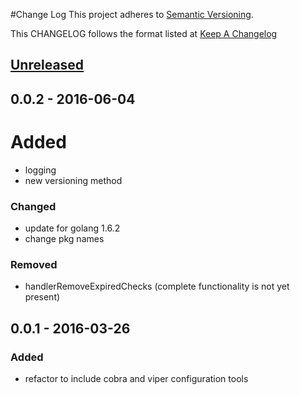 #Change Log
This project adheres to [Semantic Versioning](http://semver.org/).

This CHANGELOG follows the format listed at [Keep A Changelog](http://keepachangelog.com/)

## [Unreleased]

## 0.0.2 - 2016-06-04
# Added
- logging
- new versioning method

### Changed
- update for golang 1.6.2
- change pkg names

### Removed
- handlerRemoveExpiredChecks (complete functionality is not yet present)

## 0.0.1 - 2016-03-26
### Added
- refactor to include cobra and viper configuration tools

[Unreleased]: https://github.com/yieldbot/sensupluginssensu/compare/0.0.2....HEAD
[0.0.2]: https://github.com/yieldbot/sensupluginssensu/compare/0.0.1....0.0.2
